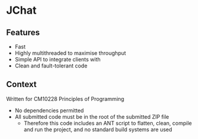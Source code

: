 # JChat

## Features
- Fast
- Highly multithreaded to maximise throughput
- Simple API to integrate clients with
- Clean and fault-tolerant code

## Context
Written for CM10228 Principles of Programming
- No dependencies permitted
- All submitted code must be in the root of the submitted ZIP file
    - Therefore this code includes an ANT script to flatten, clean, compile and run the project, and no standard build systems are used
